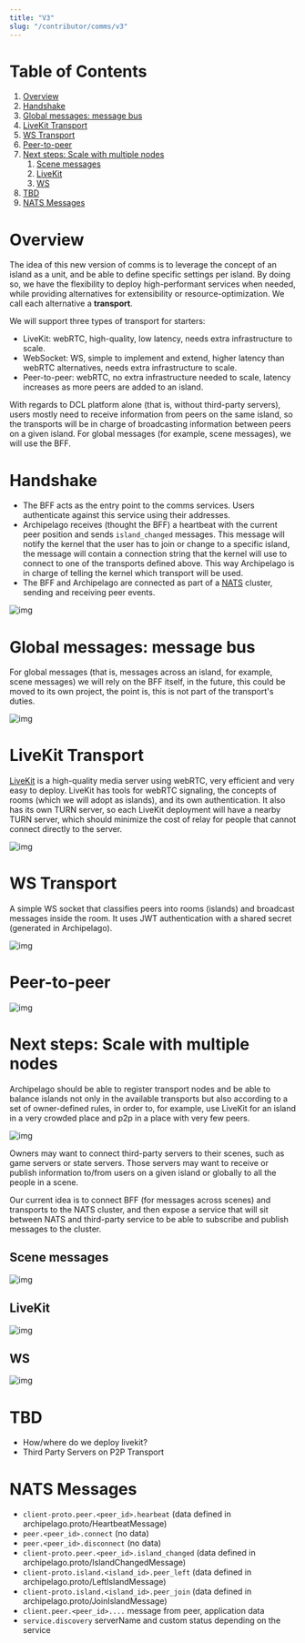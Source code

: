 ```yaml
---
title: "V3"
slug: "/contributor/comms/v3"
---
```


# Table of Contents

1.  [Overview](#orgb4e7580)
2.  [Handshake](#org6e5c509)
3.  [Global messages: message bus](#orgb951a93)
4.  [LiveKit Transport](#org2025567)
5.  [WS Transport](#orge29f5ae)
6.  [Peer-to-peer](#orgb5e0f03)
7.  [Next steps: Scale with multiple nodes](#orgc9aa269)
    1.  [Scene messages](#orgc13dab8)
    2.  [LiveKit](#org5fcae9b)
    3.  [WS](#org356245e)
8.  [TBD](#org04ae126)
9.  [NATS Messages](#orgc1b2379)


<a id="orgb4e7580"></a>

# Overview

The idea of this new version of comms is to leverage the concept of an island as a unit, and be able to define specific settings per island. By doing so, we have the flexibility to deploy high-performant services when needed, while providing alternatives for extensibility or resource-optimization. We call each alternative a **transport**.

We will support three types of transport for starters:

-   LiveKit: webRTC, high-quality, low latency, needs extra infrastructure to scale.
-   WebSocket: WS, simple to implement and extend, higher latency than webRTC alternatives, needs extra infrastructure to scale.
-   Peer-to-peer: webRTC, no extra infrastructure needed to scale, latency increases as more peers are added to an island.

With regards to DCL platform alone (that is, without third-party servers), users mostly need to receive information from peers on the same island, so the transports will be in charge of broadcasting information between peers on a given island. For global messages (for example, scene messages), we will use the BFF.


<a id="org6e5c509"></a>

# Handshake

-   The BFF acts as the entry point to the comms services. Users authenticate against this service using their addresses.
-   Archipelago receives (thought the BFF) a heartbeat with the current peer position and sends `island_changed` messages. This message will notify the kernel that the user has to join or change to a specific island, the message will contain a connection string that the kernel will use to connect to one of the transports defined above. This way Archipelago is in charge of telling the kernel which transport will be used.
-   The BFF and Archipelago are connected as part of a [NATS](https://nats.io/) cluster, sending and receiving peer events.

![img](comms-v3-overview.png)


<a id="orgb951a93"></a>

# Global messages: message bus

For global messages (that is, messages across an island, for example, scene messages) we will rely on the BFF itself, in the future, this could be moved to its own project, the point is, this is not part of the transport's duties.

![img](comms-v3-global.png)


<a id="org2025567"></a>

# LiveKit Transport

[LiveKit](https://livekit.io/) is a high-quality media server using webRTC, very efficient and very easy to deploy. LiveKit has tools for webRTC signaling, the concepts of rooms (which we will adopt as islands), and its own authentication. It also has its own TURN server, so each LiveKit deployment will have a nearby TURN server, which should minimize the cost of relay for people that cannot connect directly to the server.

![img](comms-v3-livekit.png)


<a id="orge29f5ae"></a>

# WS Transport

A simple WS socket that classifies peers into rooms (islands) and broadcast messages inside the room. It uses JWT authentication with a shared secret (generated in Archipelago).

![img](comms-v3-ws-room-service.png)


<a id="orgb5e0f03"></a>

# Peer-to-peer

![img](comms-v3-peer-to-peer.png)


<a id="orgc9aa269"></a>

# Next steps: Scale with multiple nodes

Archipelago should be able to register transport nodes and be able to balance islands not only in the available transports but also according to a set of owner-defined rules, in order to, for example, use LiveKit for an island in a very crowded place and p2p in a place with very few peers.

![img](comms-v3-scale.png)

Owners may want to connect third-party servers to their scenes, such as game servers or state servers. Those servers may want to receive or publish information to/from users on a given island or globally to all the people in a scene.

Our current idea is to connect BFF (for messages across scenes) and transports to the NATS cluster, and then expose a service that will sit between NATS and third-party service to be able to subscribe and publish messages to the cluster.


<a id="orgc13dab8"></a>

## Scene messages

![img](comms-v3-third-party-server-bff.png)


<a id="org5fcae9b"></a>

## LiveKit

![img](comms-v3-third-party-server-livekit.png)


<a id="org356245e"></a>

## WS

![img](comms-v3-third-party-server-ws.png)


<a id="org04ae126"></a>

# TBD

-   How/where do we deploy livekit?
-   Third Party Servers on P2P Transport


<a id="orgc1b2379"></a>

# NATS Messages

-   `client-proto.peer.<peer_id>.hearbeat` (data defined in archipelago.proto/HeartbeatMessage)
-   `peer.<peer_id>.connect` (no data)
-   `peer.<peer_id>.disconnect` (no data)
-   `client-proto.peer.<peer_id>.island_changed` (data defined in archipelago.proto/IslandChangedMessage)
-   `client-proto.island.<island_id>.peer_left` (data defined in archipelago.proto/LeftIslandMessage)
-   `client-proto.island.<island_id>.peer_join` (data defined in archipelago.proto/JoinIslandMessage)
-   `client.peer.<peer_id>....` message from peer, application data
-   `service.discovery` serverName and custom status depending on the service

